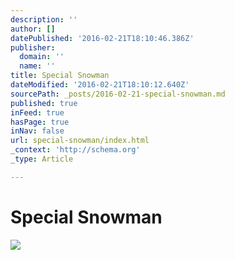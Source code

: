```yaml
---
description: ''
author: []
datePublished: '2016-02-21T18:10:46.386Z'
publisher:
  domain: ''
  name: ''
title: Special Snowman
dateModified: '2016-02-21T18:10:12.640Z'
sourcePath: _posts/2016-02-21-special-snowman.md
published: true
inFeed: true
hasPage: true
inNav: false
url: special-snowman/index.html
_context: 'http://schema.org'
_type: Article

---
```

# Special Snowman
![](https://the-grid-user-content.s3-us-west-2.amazonaws.com/81fa36c3-3f76-4bde-ae82-008599226f1e.png)